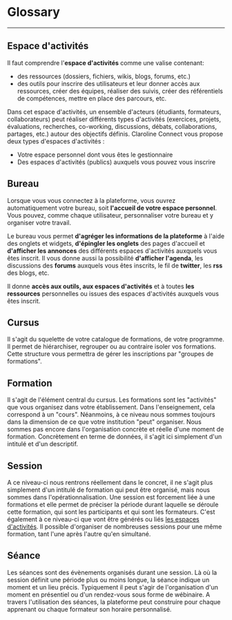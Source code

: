 # Glossary
---
## Espace d'activités

Il faut comprendre l'**espace d'activités** comme une valise contenant:

* des ressources (dossiers, fichiers, wikis, blogs, forums, etc.)
* des outils pour inscrire des utilisateurs et leur donner accès aux ressources, créer des équipes, réaliser des suivis, créer des référentiels de compétences, mettre en place des parcours, etc.

Dans cet espace d'activités, un ensemble d'acteurs (étudiants, formateurs, collaborateurs) peut réaliser différents types d'activités (exercices, projets, évaluations, recherches, co-working, discussions, débats, collaborations, partages, etc.) autour des objectifs définis.
Claroline Connect vous propose deux types d'espaces d'activités :

  * Votre espace personnel dont vous êtes le gestionnaire
  * Des espaces d'activités (publics) auxquels vous pouvez vous inscrire 

## Bureau

Lorsque vous vous connectez à la plateforme, vous ouvrez automatiquement votre bureau, soit **l'accueil de votre espace personnel**. Vous pouvez, comme chaque utilisateur, personnaliser votre bureau et y organiser votre travail. 

Le bureau vous permet **d'agréger les informations de la plateforme** à l'aide des onglets et widgets, **d'épingler les onglets** des pages d'accueil et **d'afficher les annonces** des différents espaces d'activités auxquels vous êtes inscrit. Il vous donne aussi la possibilité **d'afficher l'agenda**, les discussions des **forums** auxquels vous êtes inscrits, le fil de **twitter**, les **rss** des blogs, etc.

Il donne **accès aux outils, aux espaces d'activités** et à toutes **les ressources** personnelles ou issues des espaces d'activités auxquels vous êtes inscrit.

## Cursus

Il s'agit du squelette de votre catalogue de formations, de votre programme. Il permet de hiérarchiser, regrouper ou au contraire isoler vos formations. Cette structure vous permettra de gérer les inscriptions par "groupes de formations".


## Formation

Il s'agit de l'élément central du cursus. Les formations sont les "activités" que vous organisez dans votre établissement. Dans l'enseignement, cela correspond à un "cours". Néanmoins, à ce niveau nous sommes toujours dans la dimension de ce que votre institution "peut" organiser. Nous sommes pas encore dans l'organisation concrète et réelle d'une moment de formation. Concrètement en terme de données, il s'agit ici simplement d'un intitulé et d'un descriptif.

## Session

A ce niveau-ci nous rentrons réellement dans le concret, il ne s'agit plus simplement d'un intitulé de formation qui peut être organisé, mais nous sommes dans l'opérationnalisation. Une session est forcement liée à une formations et elle permet de préciser la période durant laquelle se déroule cette formation, qui sont les participants et qui sont les formateurs. C'est également à ce niveau-ci que vont être générés ou liés [les espaces d'activités](workspaces/wksp.md). Il possible d'organiser de nombreuses sessions pour une même formation, tant l'une après l'autre qu'en simultané.

## Séance

Les séances sont des évènements organisés durant une session. Là où la session définit une période plus ou moins longue, la séance indique un moment et un lieu précis. Typiquement il peut s'agir de l'organisation d'un moment en présentiel ou d'un rendez-vous sous forme de wébinaire. A travers l'utilisation des séances, la plateforme peut construire pour chaque apprenant ou chaque formateur son horaire personnalisé. 



